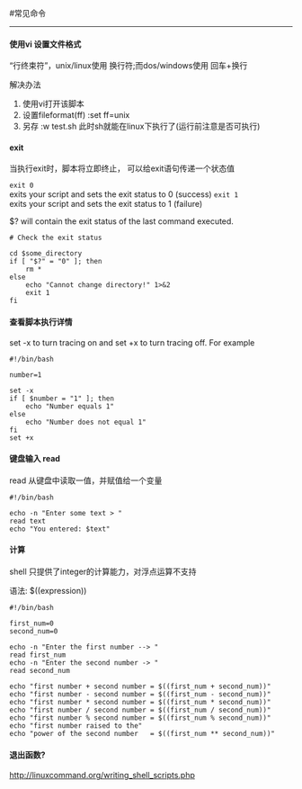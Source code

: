 #常见命令

**********************
#### 使用vi 设置文件格式
“行终束符”，unix/linux使用 换行符;而dos/windows使用 回车+换行

解决办法                       
1. 使用vi打开该脚本
2. 设置fileformat(ff) 
   :set ff=unix
3. 另存
   :w test.sh
此时sh就能在linux下执行了(运行前注意是否可执行)

#### exit
当执行exit时，脚本将立即终止， 可以给exit语句传递一个状态值

`exit 0`      
exits your script and sets the exit status to 0 (success)
`exit 1`                  
exits your script and sets the exit status to 1 (failure)


$? will contain the exit status of the last command executed.

```shell
# Check the exit status

cd $some_directory
if [ "$?" = "0" ]; then
	rm *
else
	echo "Cannot change directory!" 1>&2
	exit 1
fi
```

#### 查看脚本执行详情
set -x to turn tracing on and set +x to turn tracing off. For example

```shell
#!/bin/bash

number=1

set -x
if [ $number = "1" ]; then
    echo "Number equals 1"
else
    echo "Number does not equal 1"
fi
set +x
```

#### 键盘输入 read
read 从键盘中读取一值，并赋值给一个变量

```shell
#!/bin/bash

echo -n "Enter some text > "
read text
echo "You entered: $text"
```

#### 计算
shell 只提供了integer的计算能力，对浮点运算不支持

语法: $((expression))

```shell
#!/bin/bash

first_num=0
second_num=0

echo -n "Enter the first number --> "
read first_num
echo -n "Enter the second number -> "
read second_num

echo "first number + second number = $((first_num + second_num))"
echo "first number - second number = $((first_num - second_num))"
echo "first number * second number = $((first_num * second_num))"
echo "first number / second number = $((first_num / second_num))"
echo "first number % second number = $((first_num % second_num))"
echo "first number raised to the"
echo "power of the second number   = $((first_num ** second_num))"
```

#### 退出函数?
http://linuxcommand.org/writing_shell_scripts.php